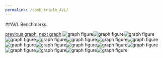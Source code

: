 ```yaml
---
permalink: /comb_triple_AVL/
---
```


##AVL Benchmarks

[previous graph](../comb_triple_A/), [next graph](../comb_triple_CYPHERD/)
![graph figure](./images/triple/AVL/AVL-AVL_box.png)![graph figure](./images/triple/AVL/AVL-A_box.png)![graph figure](./images/triple/AVL/AVL-CYPHERD_box.png)![graph figure](./images/triple/AVL/AVL-EGG_box.png)![graph figure](./images/triple/AVL/AVL-FACE_box.png)![graph figure](./images/triple/AVL/AVL-FLOYD_box.png)![graph figure](./images/triple/AVL/AVL-F_box.png)![graph figure](./images/triple/AVL/AVL-H_box.png)![graph figure](./images/triple/AVL/AVL-JSOND_box.png)![graph figure](./images/triple/AVL/AVL-K_box.png)![graph figure](./images/triple/AVL/AVL-O_box.png)![graph figure](./images/triple/AVL/AVL-PDFD_box.png)![graph figure](./images/triple/AVL/AVL-RB_box.png)![graph figure](./images/triple/AVL/AVL-ROD_box.png)![graph figure](./images/triple/AVL/AVL-SMATRIX_box.png)![graph figure](./images/triple/AVL/AVL-SORTD_box.png)![graph figure](./images/triple/AVL/AVL-ZB_box.png)